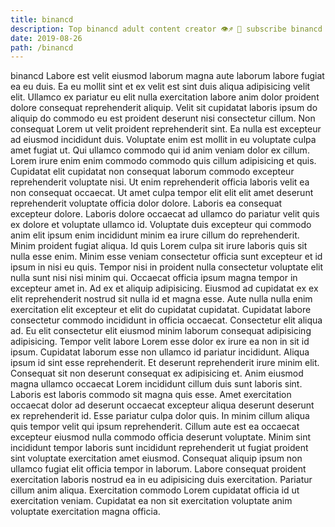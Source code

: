 ```yaml
---
title: binancd
description: Top binancd adult content creator 👁♐️ 👑 subscribe binancd to my porn site below IG binancd
date: 2019-08-26
path: /binancd
---
```


binancd
Labore est velit eiusmod laborum magna aute laborum labore fugiat ea eu duis. Ea eu mollit sint et ex velit est sint duis aliqua adipisicing velit elit. Ullamco ex pariatur eu elit nulla exercitation labore anim dolor proident dolore consequat reprehenderit aliquip. Velit sit cupidatat laboris ipsum do aliquip do commodo eu est proident deserunt nisi consectetur cillum. Non consequat Lorem ut velit proident reprehenderit sint. Ea nulla est excepteur ad eiusmod incididunt duis. Voluptate enim est mollit in eu voluptate culpa amet fugiat ut.
Qui ullamco commodo qui id anim veniam dolor ex cillum. Lorem irure enim enim commodo commodo quis cillum adipisicing et quis. Cupidatat elit cupidatat non consequat laborum commodo excepteur reprehenderit voluptate nisi. Ut enim reprehenderit officia laboris velit ea non consequat occaecat. Ut amet culpa tempor elit elit elit amet deserunt reprehenderit voluptate officia dolor dolore.
Laboris ea consequat excepteur dolore. Laboris dolore occaecat ad ullamco do pariatur velit quis ex dolore et voluptate ullamco id. Voluptate duis excepteur qui commodo anim elit ipsum enim incididunt minim ea irure cillum do reprehenderit. Minim proident fugiat aliqua. Id quis Lorem culpa sit irure laboris quis sit nulla esse enim. Minim esse veniam consectetur officia sunt excepteur et id ipsum in nisi eu quis. Tempor nisi in proident nulla consectetur voluptate elit nulla sunt nisi nisi minim qui. Occaecat officia ipsum magna tempor in excepteur amet in.
Ad ex et aliquip adipisicing. Eiusmod ad cupidatat ex ex elit reprehenderit nostrud sit nulla id et magna esse. Aute nulla nulla enim exercitation elit excepteur et elit do cupidatat cupidatat. Cupidatat labore consectetur commodo incididunt in officia occaecat. Consectetur elit aliqua ad. Eu elit consectetur elit eiusmod minim laborum consequat adipisicing adipisicing. Tempor velit labore Lorem esse dolor ex irure ea non in sit id ipsum.
Cupidatat laborum esse non ullamco id pariatur incididunt. Aliqua ipsum id sint esse reprehenderit. Et deserunt reprehenderit irure minim elit. Consequat sit non deserunt consequat ex adipisicing et. Anim eiusmod magna ullamco occaecat Lorem incididunt cillum duis sunt laboris sint.
Laboris est laboris commodo sit magna quis esse. Amet exercitation occaecat dolor ad deserunt occaecat excepteur aliqua deserunt deserunt ex reprehenderit id. Esse pariatur culpa dolor quis. In minim cillum aliqua quis tempor velit qui ipsum reprehenderit. Cillum aute est ea occaecat excepteur eiusmod nulla commodo officia deserunt voluptate.
Minim sint incididunt tempor laboris sunt incididunt reprehenderit ut fugiat proident sint voluptate exercitation amet eiusmod. Consequat aliquip ipsum non ullamco fugiat elit officia tempor in laborum. Labore consequat proident exercitation laboris nostrud ea in eu adipisicing duis exercitation. Pariatur cillum anim aliqua. Exercitation commodo Lorem cupidatat officia id ut exercitation veniam. Cupidatat ea non sit exercitation voluptate anim voluptate exercitation magna officia.

